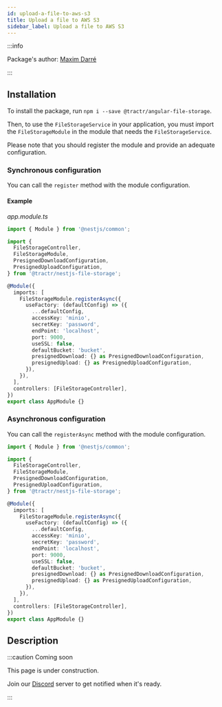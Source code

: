 ```yaml
---
id: upload-a-file-to-aws-s3
title: Upload a file to AWS S3
sidebar_label: Upload a file to AWS S3
---
```


:::info

Package's author: [Maxim Darré](https://github.com/maxmousse)

:::

## Installation

To install the package, run `npm i --save @tractr/angular-file-storage`.

Then, to use the `FileStorageService` in your application, you must import the `FileStorageModule` in the module that needs the `FileStorageService`.

Please note that you should register the module and provide an adequate configuration.

### Synchronous configuration

You can call the `register` method with the module configuration.

#### Example

*app.module.ts*

```typescript
import { Module } from '@nestjs/common';

import {
  FileStorageController,
  FileStorageModule,
  PresignedDownloadConfiguration,
  PresignedUploadConfiguration,
} from '@tractr/nestjs-file-storage';

@Module({
  imports: [
    FileStorageModule.registerAsync({
      useFactory: (defaultConfig) => ({
        ...defaultConfig,
        accessKey: 'minio',
        secretKey: 'password',
        endPoint: 'localhost',
        port: 9000,
        useSSL: false,
        defaultBucket: 'bucket',
        presignedDownload: {} as PresignedDownloadConfiguration,
        presignedUpload: {} as PresignedUploadConfiguration,
      }),
    }),
  ],
  controllers: [FileStorageController],
})
export class AppModule {}
```

### Asynchronous configuration

You can call the `registerAsync` method with the module configuration.

```typescript
import { Module } from '@nestjs/common';

import {
  FileStorageController,
  FileStorageModule,
  PresignedDownloadConfiguration,
  PresignedUploadConfiguration,
} from '@tractr/nestjs-file-storage';

@Module({
  imports: [
    FileStorageModule.registerAsync({
      useFactory: (defaultConfig) => ({
        ...defaultConfig,
        accessKey: 'minio',
        secretKey: 'password',
        endPoint: 'localhost',
        port: 9000,
        useSSL: false,
        defaultBucket: 'bucket',
        presignedDownload: {} as PresignedDownloadConfiguration,
        presignedUpload: {} as PresignedUploadConfiguration,
      }),
    }),
  ],
  controllers: [FileStorageController],
})
export class AppModule {}
```

## Description

:::caution Coming soon

This page is under construction.

Join our [Discord](https://discord.traxion.dev/) server to get notified when it's ready.

:::
